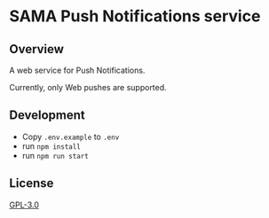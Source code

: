 # SAMA Push Notifications service 

## Overview

A web service for Push Notifications.

Currently, only Web pushes are supported.

## Development

- Copy `.env.example` to `.env`
- run `npm install`
- run `npm run start`

## License

[GPL-3.0](LICENSE)
